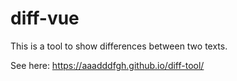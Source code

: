 # diff-vue

This is a tool to show differences between two texts.

See here: https://aaadddfgh.github.io/diff-tool/
